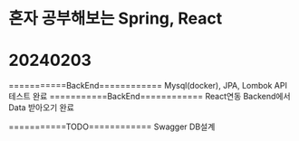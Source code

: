 # 혼자 공부해보는 Spring, React

# 20240203
===========BackEnd============
Mysql(docker), JPA, Lombok
API 테스트 완료
===========BackEnd============
React연동
Backend에서 Data 받아오기 완료



===========TODO============
Swagger
DB설계
